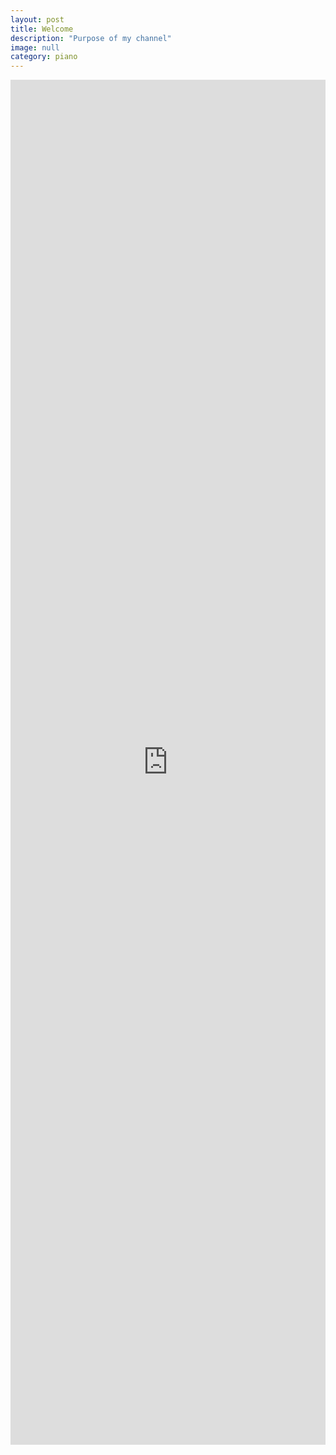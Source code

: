 ```yaml
---
layout: post
title: Welcome
description: "Purpose of my channel"
image: null
category: piano
---
```

<iframe width="100%" height="56%" src="https://www.youtube.com/embed/FO6Go5Y5XSs" frameborder="0" allow="accelerometer; encrypted-media; gyroscope; picture-in-picture" allowfullscreen align="middle"></iframe>
